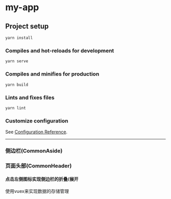 # my-app

## Project setup
```
yarn install
```

### Compiles and hot-reloads for development
```
yarn serve
```

### Compiles and minifies for production
```
yarn build
```

### Lints and fixes files
```
yarn lint
```

### Customize configuration
See [Configuration Reference](https://cli.vuejs.org/config/).

<hr>

### 侧边栏(CommonAside)
### 页面头部(CommonHeader)
#### 点击左侧图标实现侧边栏的折叠/展开
使用vuex来实现数据的存储管理
